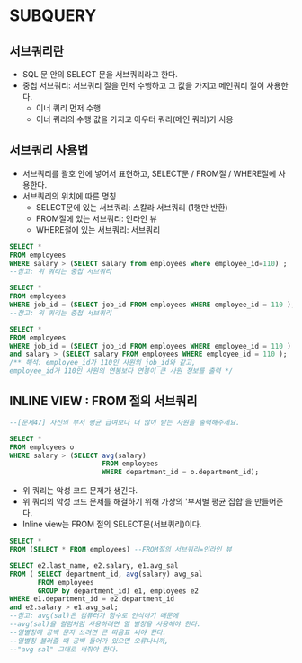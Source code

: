 # SUBQUERY

## 서브쿼리란

* SQL 문 안의 SELECT 문을 서브쿼리라고 한다.
* 중첩 서브쿼리: 서브쿼리 절을 먼저 수행하고 그 값을 가지고 메인쿼리 절이 사용한다.
  * 이너 쿼리 먼저 수행
  * 이너 쿼리의 수행 값을 가지고 아우터 쿼리\(메인 쿼리\)가 사용

## 서브쿼리 사용법

* 서브쿼리를 괄호 안에 넣어서 표현하고, SELECT문 / FROM절 / WHERE절에 사용한다.
* 서브쿼리의 위치에 따른 명칭
  * SELECT문에 있는 서브쿼리: 스칼라 서브쿼리 \(1행만 반환\)
  * FROM절에 있는 서브쿼리: 인라인 뷰
  * WHERE절에 있는 서브쿼리: 서브쿼리

```sql
SELECT * 
FROM employees 
WHERE salary > (SELECT salary from employees where employee_id=110) ;
--참고: 위 쿼리는 중첩 서브쿼리 

SELECT * 
FROM employees 
WHERE job_id = (SELECT job_id FROM employees WHERE employee_id = 110 );
--참고: 위 쿼리는 중첩 서브쿼리 

SELECT * 
FROM employees
WHERE job_id = (SELECT job_id FROM employees WHERE employee_id = 110 )
and salary > (SELECT salary FROM employees WHERE employee_id = 110 );
/** 해석: employee_id가 110인 사원의 job_id와 같고, 
employee_id가 110인 사원의 연봉보다 연봉이 큰 사원 정보를 출력 */
```

## INLINE VIEW : FROM 절의 서브쿼리

```sql
--[문제47] 자신의 부서 평균 급여보다 더 많이 받는 사원을 출력해주세요. 

SELECT * 
FROM employees o
WHERE salary > (SELECT avg(salary) 
                       FROM employees 
                       WHERE department_id = o.department_id);
```

* 위 쿼리는 악성 코드 문제가 생긴다.
* 위 쿼리의 악성 코드 문제를 해결하기 위해 가상의 '부서별 평균 집합'을 만들어준다.
* Inline view는 FROM 절의 SELECT문\(서브쿼리\)이다.

```sql
SELECT *
FROM (SELECT * FROM employees) --FROM절의 서브쿼리=인라인 뷰

SELECT e2.last_name, e2.salary, e1.avg_sal
FROM ( SELECT department_id, avg(salary) avg_sal 
       FROM employees 
       GROUP by department_id) e1, employees e2
WHERE e1.department_id = e2.department_id 
and e2.salary > e1.avg_sal;
--참고: avg(sal)은 컴퓨터가 함수로 인식하기 때문에
--avg(sal)을 컬럼처럼 사용하려면 열 별칭을 사용해야 한다. 
--열별칭에 공백 문자 쓰려면 큰 따옴표 써야 한다. 
--열별칭 불러줄 때 공백 들어가 있으면 오류나니까, 
--"avg sal" 그대로 써줘야 한다.
```

